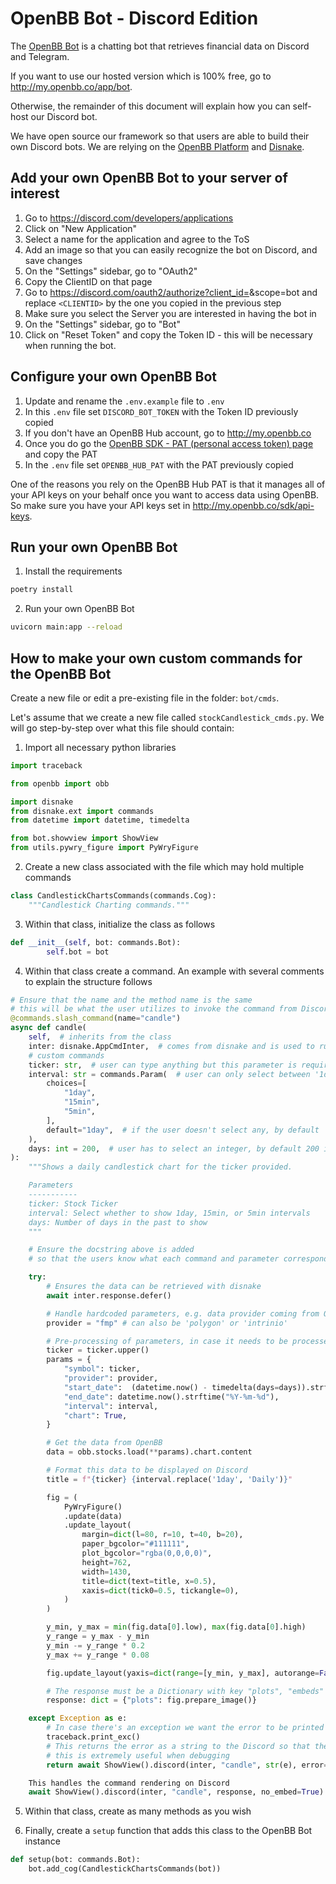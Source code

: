# OpenBB Bot - Discord Edition

The [OpenBB Bot](http://my.openbb.co/app/bot) is a chatting bot that retrieves financial data on Discord and Telegram.

If you want to use our hosted version which is 100% free, go to http://my.openbb.co/app/bot.

Otherwise, the remainder of this document will explain how you can self-host our Discord bot.

We have open source our framework so that users are able to build their own Discord bots. We are relying on the [OpenBB Platform](HTTP://my.openbb.co/app.sdk) and [Disnake](https://github.com/DisnakeDev/disnake).

## Add your own OpenBB Bot to your server of interest

1. Go to https://discord.com/developers/applications
2. Click on "New Application"
3. Select a name for the application and agree to the ToS
4. Add an image so that you can easily recognize the bot on Discord, and save changes
5. On the "Settings" sidebar, go to "OAuth2"
6. Copy the ClientID on that page
7. Go to https://discord.com/oauth2/authorize?client_id=<CLIENTID>&scope=bot and replace `<CLIENTID>` by the one you copied in the previous step
8. Make sure you select the Server you are interested in having the bot in
9. On the "Settings" sidebar, go to "Bot"
10. Click on "Reset Token" and copy the Token ID - this will be necessary when running the bot.

## Configure your own OpenBB Bot

1. Update and rename the `.env.example` file to `.env`
2. In this `.env` file set `DISCORD_BOT_TOKEN` with the Token ID previously copied
3. If you don't have an OpenBB Hub account, go to http://my.openbb.co 
5. Once you do go the [OpenBB SDK - PAT (personal access token) page](http://my.openbb.co/app/sdk/pat) and copy the PAT
6. In the `.env` file set `OPENBB_HUB_PAT` with the PAT previously copied

One of the reasons you rely on the OpenBB Hub PAT is that it manages all of your API keys on your behalf once you want to access data using OpenBB. So make sure you have your API keys set in http://my.openbb.co/sdk/api-keys.

## Run your own OpenBB Bot

1. Install the requirements

```bash
poetry install
```

2. Run your own OpenBB Bot

```bash
uvicorn main:app --reload
```

## How to make your own custom commands for the OpenBB Bot

Create a new file or edit a pre-existing file in the folder: `bot/cmds`.
  
Let's assume that we create a new file called `stockCandlestick_cmds.py`. We will go step-by-step over what this file should contain:

1. Import all necessary python libraries

```python
import traceback

from openbb import obb

import disnake
from disnake.ext import commands
from datetime import datetime, timedelta

from bot.showview import ShowView
from utils.pywry_figure import PyWryFigure
```

2. Create a new class associated with the file which may hold multiple commands

```python
class CandlestickChartsCommands(commands.Cog):
    """Candlestick Charting commands."""
```

3. Within that class, initialize the class as follows

```python
def __init__(self, bot: commands.Bot):
        self.bot = bot
```

4. Within that class create a command. An example with several comments to explain the structure follows

```python
# Ensure that the name and the method name is the same
# this will be what the user utilizes to invoke the command from Discord
@commands.slash_command(name="candle")
async def candle(
    self,  # inherits from the class
    inter: disnake.AppCmdInter,  # comes from disnake and is used to run the command
    # custom commands
    ticker: str,  # user can type anything but this parameter is required
    interval: str = commands.Param(  # user can only select between '1day', '15min' and '5min'
        choices=[
            "1day",
            "15min",
            "5min",
        ],
        default="1day",  # if the user doesn't select any, by default '1day' is set
    ),
    days: int = 200,  # user has to select an integer, by default 200 is selected
):
    """Shows a daily candlestick chart for the ticker provided.

    Parameters
    -----------
    ticker: Stock Ticker
    interval: Select whether to show 1day, 15min, or 5min intervals
    days: Number of days in the past to show
    """

    # Ensure the docstring above is added
    # so that the users know what each command and parameter corresponds to.

    try:
        # Ensures the data can be retrieved with disnake
        await inter.response.defer()

        # Handle hardcoded parameters, e.g. data provider coming from OpenBB
        provider = "fmp" # can also be 'polygon' or 'intrinio'

        # Pre-processing of parameters, in case it needs to be processed before calling OpenBB
        ticker = ticker.upper()
        params = {
            "symbol": ticker,
            "provider": provider,
            "start_date":  (datetime.now() - timedelta(days=days)).strftime("%Y-%m-%d"),
            "end_date": datetime.now().strftime("%Y-%m-%d"),
            "interval": interval,
            "chart": True,
        }

        # Get the data from OpenBB
        data = obb.stocks.load(**params).chart.content

        # Format this data to be displayed on Discord
        title = f"{ticker} {interval.replace('1day', 'Daily')}"

        fig = (
            PyWryFigure()
            .update(data)
            .update_layout(
                margin=dict(l=80, r=10, t=40, b=20),
                paper_bgcolor="#111111",
                plot_bgcolor="rgba(0,0,0,0)",
                height=762,
                width=1430,
                title=dict(text=title, x=0.5),
                xaxis=dict(tick0=0.5, tickangle=0),
            )
        )

        y_min, y_max = min(fig.data[0].low), max(fig.data[0].high)
        y_range = y_max - y_min
        y_min -= y_range * 0.2
        y_max += y_range * 0.08

        fig.update_layout(yaxis=dict(range=[y_min, y_max], autorange=False))

        # The response must be a Dictionary with key "plots", "embeds" or "images_list"
        response: dict = {"plots": fig.prepare_image()}

    except Exception as e:
        # In case there's an exception we want the error to be printed in the user's console
        traceback.print_exc()
        # This returns the error as a string to the Discord so that the user can see what happened
        # this is extremely useful when debugging
        return await ShowView().discord(inter, "candle", str(e), error=True)

    This handles the command rendering on Discord
    await ShowView().discord(inter, "candle", response, no_embed=True)
```

5. Within that class, create as many methods as you wish

6. Finally, create a `setup` function that adds this class to the OpenBB Bot instance

```python
def setup(bot: commands.Bot):
    bot.add_cog(CandlestickChartsCommands(bot))
```
